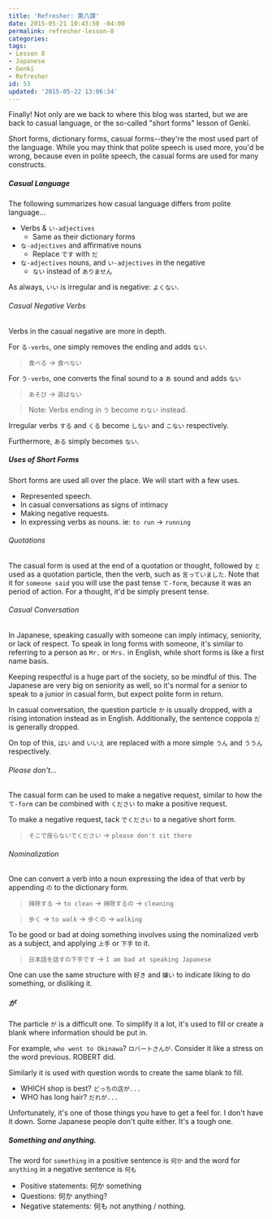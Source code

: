 ```yaml
---
title: 'Refresher: 第八課'
date: 2015-05-21 10:43:50 -04:00
permalink: refresher-lesson-8
categories:
tags:
- Lesson 8
- Japanese
- Genki
- Refresher
id: 53
updated: '2015-05-22 13:06:34'
---
```


Finally! Not only are we back to where this blog was started, but we are back to casual language, or the so-called "short forms" lesson of Genki.

Short forms, dictionary forms, casual forms--they're the most used part of the language. While you may think that polite speech is used more, you'd be wrong, because even in polite speech, the casual forms are used for many constructs.

##### Casual Language

The following summarizes how casual language differs from polite language...

- Verbs & `い-adjectives`
  - Same as their dictionary forms
- `な-adjectives` and affirmative nouns
  - Replace `です` with `だ`
- `な-adjectives` nouns, and `い-adjectives` in the negative
  - `ない` instead of `ありません`

As always, `いい` is irregular and is negative: `よくない`.

###### Casual Negative Verbs

Verbs in the casual negative are more in depth.

For `る-verbs`, one simply removes the ending and adds `ない`.

> `食べる` -> `食べない`

For `う-verbs`, one converts the final sound to a `あ` sound and adds `ない`

> `あそび` -> `遊ばない`

> Note: Verbs ending in `う` become `わない` instead.

Irregular verbs `する` and `くる` become `しない` and `こない` respectively.

Furthermore, `ある` simply becomes `ない`.

##### Uses of Short Forms

Short forms are used all over the place. We will start with a few uses.

- Represented speech.
- In casual conversations as signs of intimacy
- Making negative requests.
- In expressing verbs as nouns. ie: `to run` -> `running`

###### Quotations

The casual form is used at the end of a quotation or thought, followed by `と` used as a quotation particle, then the verb, such as `言っていました`. Note that it for `someone said` you will use the past tense `て-form`, because it was an period of action. For a thought, it'd be simply present tense.

###### Casual Conversation

In Japanese, speaking casually with someone can imply intimacy, seniority, or lack of respect. To speak in long forms with someone, it's similar to referring to a person as `Mr.` or `Mrs.` in English, while short forms is like a first name basis.

Keeping respectful is a huge part of the society, so be mindful of this. The Japanese are very big on seniority as well, so it's normal for a senior to speak to a junior in casual form, but expect polite form in return.

In casual conversation, the question particle `か` is usually dropped, with a rising intonation instead as in English. Additionally, the sentence coppola `だ` is generally dropped.

On top of this, `はい` and `いいえ` are replaced with a more simple `うん` and `ううん` respectively.

###### Please don't...

The casual form can be used to make a negative request, similar to how the `て-form` can be combined with `ください` to make a positive request.

To make a negative request, tack `でください` to a negative short form.

> `そこで座らないでください` -> `please don't sit there`

###### Nominalization

One can convert a verb into a noun expressing the idea of that verb by appending `の` to the dictionary form.

> `掃除する` -> `to clean` -> `掃除するの` -> `cleaning`

> `歩く` -> `to walk` -> `歩くの` -> `walking`

To be good or bad at doing something involves using the nominalized verb as a subject, and applying `上手` or `下手` to it.

> `日本語を話すの下手です` -> `I am bad at speaking Japanese`

One can use the same structure with `好き` and `嫌い` to indicate liking to do something, or disliking it.

##### が

The particle `が` is a difficult one. To simplify it a lot, it's used to fill or create a blank where information should be put in.

For example, `who went to Okinawa`? `ロバートさんが`. Consider it like a stress on the word previous. ROBERT did.

Similarly it is used with question words to create the same blank to fill.

 - WHICH shop is best? `どっちの店が...`
 - WHO has long hair? `だれが...`

Unfortunately, it's one of those things you have to get a feel for. I don't have it down. Some Japanese people don't quite either. It's a tough one.

##### Something and anything.

The word for `something` in a positive sentence is `何か` and the word for `anything` in a negative sentence is `何も`

 - Positive statements: 何か something
 - Questions: 何か anything?
 - Negative statements: 何も not anything / nothing.
